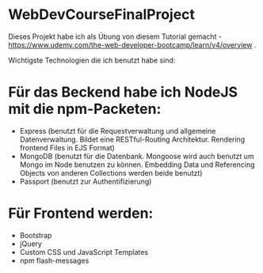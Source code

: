 # WebDevCourseFinalProject
Dieses Projekt habe ich als Übung von diesem Tutorial gemacht - https://www.udemy.com/the-web-developer-bootcamp/learn/v4/overview .

Wichtigste Technologien die ich benutzt habe sind:
# Für das Beckend habe ich NodeJS mit die npm-Packeten:
  - Express (benutzt für die Requestverwaltung und allgemeine Datenverwaltung. Bildet eine RESTful-Routing Architektur. Rendering frontend Files in EJS Format)
  - MongoDB (benutzt für die Datenbank. Mongoose wird auch benutzt um Mongo im Node benutzen zu können. Embedding Data und Referencing Objects von anderen Collections werden beide benutzt)
  - Passport (benutzt zur Authentifizierung)
  
# Für Frontend werden:
 - Bootstrap
 - jQuery
 - Custom CSS und JavaScript Templates
 - npm flash-messages
  
